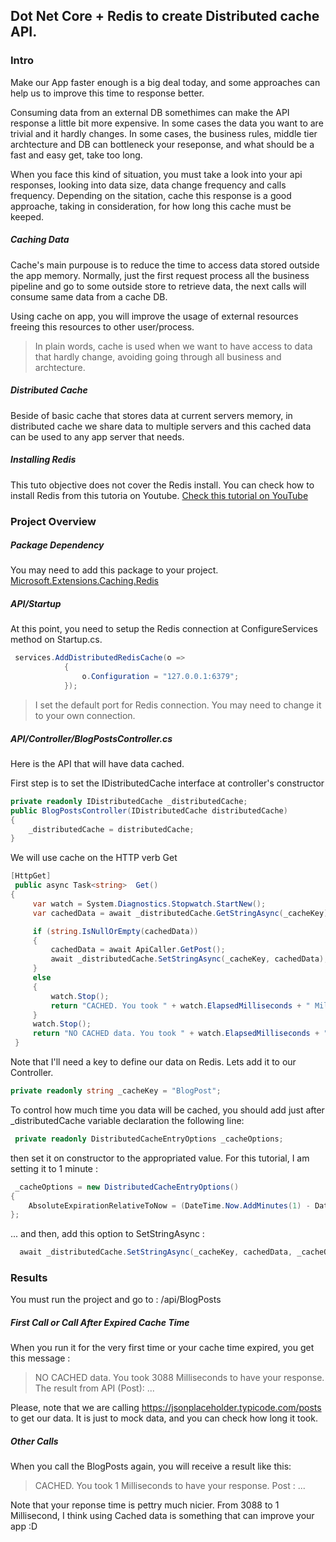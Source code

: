 ## Dot Net Core + Redis to create Distributed cache API.

### Intro

Make our App faster enough is a big deal today, and some approaches can help us to improve this time to response better.

Consuming data from an external DB somethimes can make the API response a little bit more expensive. In some cases the data you want to are trivial and it hardly changes. In some cases, the business rules, middle tier archtecture and DB can bottleneck your reseponse, and what should be a fast and easy get, take too long.

When you face this kind of situation, you must take a look into your api responses, looking into data size, data change frequency and calls frequency. Depending on the sitation, cache this response is a good approache, taking in consideration, for how long this cache must be keeped. 


##### Caching Data

Cache's main purpouse is to reduce the time to access data stored outside the app memory. Normally, just the first request process all the business pipeline and go to some outside store to retrieve data, the next calls will consume same data from a cache DB. 

Using cache on app, you will improve the usage of external resources freeing this resources to other user/process. 

> In plain words, cache is used when we want to have access to data that hardly change, avoiding going through all business and archtecture.

##### Distributed Cache

Beside of basic cache that stores data at current servers memory, in distributed cache we share data to multiple servers and this cached data can be used to any app server that needs.

##### Installing Redis

This tuto objective does not cover the Redis install. You can check how to install Redis from this tutoria on Youtube.
[Check this tutorial on YouTube](https://www.youtube.com/watch?v=DYaFW5MhfG8)


### Project Overview

##### Package Dependency

You may need to add this package to your project.
[Microsoft.Extensions.Caching.Redis](https://www.nuget.org/packages/Microsoft.Extensions.Caching.Redis/)

##### API/Startup

At this point, you need to setup the Redis connection at ConfigureServices method on Startup.cs.

```cs
 services.AddDistributedRedisCache(o =>
            {
                o.Configuration = "127.0.0.1:6379";
            });
```
> I set the default port for Redis connection. You may need to change it to your own connection.

##### API/Controller/BlogPostsController.cs

Here is the API that will have data cached.

First step is to set the IDistributedCache interface at controller's constructor
```cs
private readonly IDistributedCache _distributedCache;
public BlogPostsController(IDistributedCache distributedCache)
{
    _distributedCache = distributedCache;
}
```

We will use cache on the HTTP verb Get

```cs
[HttpGet]
 public async Task<string>  Get()
{
     var watch = System.Diagnostics.Stopwatch.StartNew();
     var cachedData = await _distributedCache.GetStringAsync(_cacheKey);

     if (string.IsNullOrEmpty(cachedData))
     {
         cachedData = await ApiCaller.GetPost();
         await _distributedCache.SetStringAsync(_cacheKey, cachedData);
     }
     else
     {
         watch.Stop();
         return "CACHED. You took " + watch.ElapsedMilliseconds + " Milliseconds to have your response. Post  : " + cachedData;
     }
     watch.Stop();
     return "NO CACHED data. You took " + watch.ElapsedMilliseconds + " Milliseconds to have your response. The result from API (Post): " + cachedData
 }
```

Note that I'll need a key to define our data on Redis. Lets add it to our Controller.

```cs
private readonly string _cacheKey = "BlogPost";
```

To control how much time you data will be cached, you should add just after _distributedCache variable declaration the following line:

```cs
 private readonly DistributedCacheEntryOptions _cacheOptions;
```
then set it on constructor to the appropriated value. For this tutorial, I am setting it to 1 minute :
```cs
 _cacheOptions = new DistributedCacheEntryOptions()
{
    AbsoluteExpirationRelativeToNow = (DateTime.Now.AddMinutes(1) - DateTime.Now)
};
```
... and then, add this option to SetStringAsync :
```cs
  await _distributedCache.SetStringAsync(_cacheKey, cachedData, _cacheOptions);
```

### Results

You must run the project and go to : <localhost>/api/BlogPosts

##### First Call or Call After Expired Cache Time 

When you run it for the very first time or your cache time expired, you get this message : 
> NO CACHED data. You took 3088 Milliseconds to have your response. The result from API (Post): ...

Please, note that we are calling https://jsonplaceholder.typicode.com/posts to get our data. It is just to mock data, and you can check how long it took.

##### Other Calls

When you call the BlogPosts again, you will receive a result like this: 
> CACHED. You took 1 Milliseconds to have your response. Post  : ...

Note that your reponse time is pettry much nicier. From 3088 to 1 Millisecond, I think using Cached data is something that can improve your app :D
